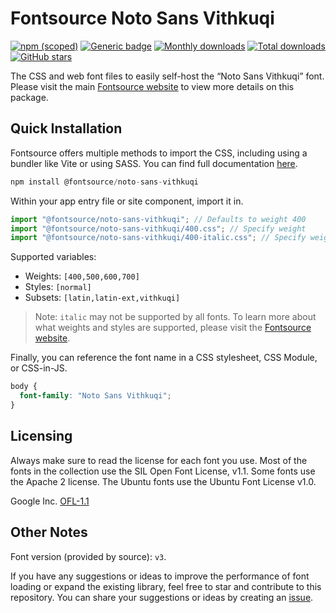 # Fontsource Noto Sans Vithkuqi

[![npm (scoped)](https://img.shields.io/npm/v/@fontsource/noto-sans-vithkuqi?color=brightgreen)](https://www.npmjs.com/package/@fontsource/noto-sans-vithkuqi) [![Generic badge](https://img.shields.io/badge/fontsource-passing-brightgreen)](https://github.com/fontsource/fontsource) [![Monthly downloads](https://badgen.net/npm/dm/@fontsource/noto-sans-vithkuqi)](https://github.com/fontsource/fontsource) [![Total downloads](https://badgen.net/npm/dt/@fontsource/noto-sans-vithkuqi)](https://github.com/fontsource/fontsource) [![GitHub stars](https://img.shields.io/github/stars/fontsource/fontsource.svg?style=social&label=Star)](https://github.com/fontsource/fontsource/stargazers)

The CSS and web font files to easily self-host the “Noto Sans Vithkuqi” font. Please visit the main [Fontsource website](https://fontsource.org/fonts/noto-sans-vithkuqi) to view more details on this package.

## Quick Installation

Fontsource offers multiple methods to import the CSS, including using a bundler like Vite or using SASS. You can find full documentation [here](https://fontsource.org/docs/getting-started/introduction).

```javascript
npm install @fontsource/noto-sans-vithkuqi
```

Within your app entry file or site component, import it in.

```javascript
import "@fontsource/noto-sans-vithkuqi"; // Defaults to weight 400
import "@fontsource/noto-sans-vithkuqi/400.css"; // Specify weight
import "@fontsource/noto-sans-vithkuqi/400-italic.css"; // Specify weight and style
```

Supported variables:
- Weights: `[400,500,600,700]`
- Styles: `[normal]`
- Subsets: `[latin,latin-ext,vithkuqi]`

> Note: `italic` may not be supported by all fonts. To learn more about what weights and styles are supported, please visit the [Fontsource website](https://fontsource.org/fonts/noto-sans-vithkuqi).

Finally, you can reference the font name in a CSS stylesheet, CSS Module, or CSS-in-JS.

```css
body {
  font-family: "Noto Sans Vithkuqi";
}
```

## Licensing
Always make sure to read the license for each font you use. Most of the fonts in the collection use the SIL Open Font License, v1.1. Some fonts use the Apache 2 license. The Ubuntu fonts use the Ubuntu Font License v1.0.

Google Inc.
[OFL-1.1](http://scripts.sil.org/OFL)

## Other Notes
Font version (provided by source): `v3`.

If you have any suggestions or ideas to improve the performance of font loading or expand the existing library, feel free to star and contribute to this repository. You can share your suggestions or ideas by creating an [issue](https://github.com/fontsource/fontsource/issues).